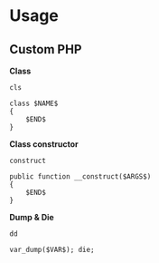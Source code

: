 Usage
=====

## Custom PHP ##

**Class**

`cls`

    class $NAME$
	{
		$END$
	}

**Class constructor**

`construct`

	public function __construct($ARGS$)
	{
		$END$
	}

**Dump & Die**

`dd`

	var_dump($VAR$); die;
